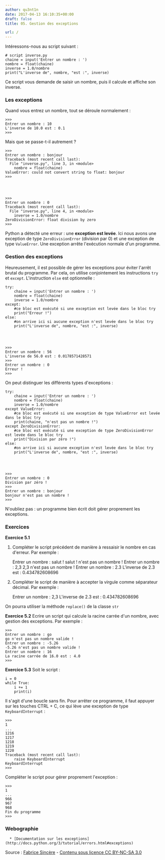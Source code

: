 ```yaml
---
author: qu3nt1n
date: 2017-04-13 16:10:35+00:00
draft: false
title: 05. Gestion des exceptions

url: /
---
```


Intéressons-nous au script suivant :

    
    # script inverse.py
    chaine = input('Entrer un nombre : ')
    nombre = float(chaine)
    inverse = 1.0/nombre
    print("L'inverse de", nombre, "est :", inverse)


Ce script vous demande de saisir un nombre, puis il calcule et affiche son inverse.


### Les exceptions


Quand vous entrez un nombre, tout se déroule normalement :

    
    >>>
    Entrer un nombre : 10
    L'inverse de 10.0 est : 0.1
    >>>


Mais que se passe-t-il autrement ?

    
    >>>
    Entrer un nombre : bonjour
    Traceback (most recent call last):
      File "inverse.py", line 3, in <module>
        nombre = float(chaine)
    ValueError: could not convert string to float: bonjour
    >>>



    
    >>>
    Entrer un nombre : 0
    Traceback (most recent call last):
      File "inverse.py", line 4, in <module>
        inverse = 1.0/nombre
    ZeroDivisionError: float division by zero
    >>>


Python a détecté une erreur : une **exception est levée**.
Ici nous avons une exception de type `ZeroDivisionError` (division par 0) et une exception de type `ValueError`.
Une exception arrête l'exécution normale d'un programme.


### Gestion des exceptions


Heureusement, il est possible de gérer les exceptions pour éviter l'arrêt brutal du programme.
Par cela, on utilise conjointement les instructions `try` et `except`.
L'instruction `else` est optionnelle :

    
    try:
        chaine = input('Entrer un nombre : ')
        nombre = float(chaine)
        inverse = 1.0/nombre
    except:
        #ce bloc est exécuté si une exception est levée dans le bloc try
        print("Erreur !")
    else:
        #on arrive ici si aucune exception n'est levée dans le bloc try
        print("L'inverse de", nombre, "est :", inverse)



    
    >>>
    Entrer un nombre : 56
    L'inverse de 56.0 est : 0.0178571428571
    >>>
    Entrer un nombre : 0
    Erreur !
    >>>


On peut distinguer les différents types d'exceptions :

    
    try:
        chaine = input('Entrer un nombre : ')
        nombre = float(chaine)
        inverse = 1.0/nombre
    except ValueError:
        #ce bloc est exécuté si une exception de type ValueError est levée dans le bloc try
        print(chaine, "n'est pas un nombre !")
    except ZeroDivisionError:
        #ce bloc est exécuté si une exception de type ZeroDivisionError est levée dans le bloc try
        print("Division par zéro !")
    else:
        #on arrive ici si aucune exception n'est levée dans le bloc try
        print("L'inverse de", nombre, "est :", inverse)



    
    >>>
    Entrer un nombre : 0
    Division par zéro !
    >>>
    Entrer un nombre : bonjour
    bonjour n'est pas un nombre !
    >>>


N'oubliez pas : un programme bien écrit doit gérer proprement les exceptions.


### Exercices


**Exercice 5.1**
1) Compléter le script précédent de manière à ressaisir le nombre en cas d'erreur.
Par exemple :

    
    >>>
    Entrer un nombre : salut !
    salut ! n'est pas un nombre !
    Entrer un nombre : 2,3
    2,3 n'est pas un nombre !
    Entrer un nombre : 2.3
    L'inverse de 2.3 est : 0.434782608696
    >>>


2) Compléter le script de manière à accepter la virgule comme séparateur décimal.
Par exemple :

    
    >>>
    Entrer un nombre : 2,3
    L'inverse de 2.3 est : 0.434782608696
    >>>


On pourra utiliser la méthode `replace()` de la classe `str`

**Exercice 5.2** Ecrire un script qui calcule la racine carrée d'un nombre, avec gestion des exceptions.
Par exemple :

    
    >>>
    Entrer un nombre : go
    go n'est pas un nombre valide !
    Entrer un nombre : -5.26
    -5.26 n'est pas un nombre valide !
    Entrer un nombre : 16
    La racine carrée de 16.0 est : 4.0
    >>>


**Exercice 5.3** Soit le script :

    
    i = 0
    while True:
        i += 1
        print(i)


Il s'agit d'une boucle sans fin.
Pour arrêter ce programme, il faut appuyer sur les touches CTRL + C, ce qui lève une exception de type `KeyboardInterrupt` :

    
    >>>
    1
    ...
    1216
    1217
    1218
    1219
    1220
    Traceback (most recent call last):
        raise KeyboardInterrupt
    KeyboardInterrupt
    >>>


Compléter le script pour gérer proprement l'exception :

    
    >>>
    1
    ...
    966
    967
    968
    Fin du programme
    >>>




### Webographie





 	  * [Documentation sur les exceptions](http://docs.python.org/3/tutorial/errors.html#exceptions)

Source : [Fabrice Sincère](http://fsincere.free.fr/isn/python/cours_python_ch5.php) - [Contenu sous licence CC BY-NC-SA 3.0](http://creativecommons.org/licenses/by-nc-sa/3.0/fr/)

